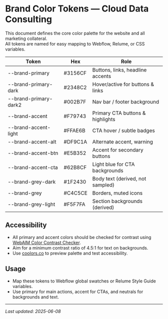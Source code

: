 # Brand Color Tokens — Cloud Data Consulting

This document defines the core color palette for the website and all marketing collateral.  
All tokens are named for easy mapping to Webflow, Relume, or CSS variables.

| Token                 | Hex     | Role                               |
|-----------------------|---------|------------------------------------|
| --brand-primary       | #3156CF | Buttons, links, headline accents   |
| --brand-primary-dark  | #2348C2 | Hover/active for buttons & links   |
| --brand-primary-dark2 | #002B7F | Nav bar / footer background        |
| --brand-accent        | #F79743 | Primary CTA buttons & highlights   |
| --brand-accent-light  | #FFAE6B | CTA hover / subtle badges          |
| --brand-accent-alt    | #DF9C1A | Alternate accent, warning          |
| --brand-accent-btn    | #E5B352 | Accent for secondary buttons       |
| --brand-accent-cta    | #62B8CF | Light blue for CTA backgrounds     |
| --brand-grey-dark     | #1F2430 | Body text (derived, not sampled)   |
| --brand-grey          | #C4C5CE | Borders, muted icons               |
| --brand-grey-light    | #F5F7FA | Section backgrounds (derived)      |

## Accessibility

- All primary and accent colors should be checked for contrast using [WebAIM Color Contrast Checker](https://webaim.org/resources/contrastchecker/).
- Aim for a minimum contrast ratio of 4.5:1 for text on backgrounds.
- Use [coolors.co](https://coolors.co/) to preview palette and test accessibility.

## Usage

- Map these tokens to Webflow global swatches or Relume Style Guide variables.
- Use primary for main actions, accent for CTAs, and neutrals for backgrounds and text.

---
_Last updated: 2025-06-08_
